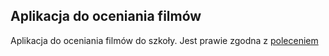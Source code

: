 ## Aplikacja do oceniania filmów

Aplikacja do oceniania filmów do szkoły. Jest prawie zgodna z [poleceniem]("http://www.rcezbilgoraj.lbl.pl/Projekt.pdf")
